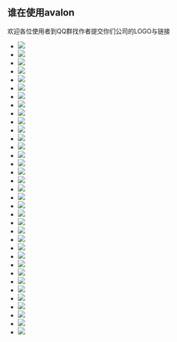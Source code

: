 <h2>谁在使用avalon</h2>

<p>欢迎各位使用者到QQ群找作者提交你们公司的LOGO与链接</p>
<link type="text/css" rel="stylesheet" href="who/who.css" />

<div class="row jumbotron">
                <ul class="logos" ms-controller="logos"><!--ms-for:el in @logos--><li><a  target="_blank" href="http://www.qunar.com/"><img  src="http://avalonjs.coding.me/share/img/logos/qunar.jpg"><!--[if lt IE 8]><span></span><![endif]--></a></li><!--for631075401544--><li><a  target="_blank" href="http://wuxian.baidu.com/"><img  src="http://avalonjs.coding.me/share/img/logos/wuxian.baidu.jpg"><!--[if lt IE 8]><span></span><![endif]--></a></li><!--for631075401544--><li><a  target="_blank" href="javascript:void 0"><img  src="http://avalonjs.coding.me/share/img/logos/market.baidu.jpg"><!--[if lt IE 8]><span></span><![endif]--></a></li><!--for631075401544--><li><a  target="_blank" href="http://tuiguang.baidu.com"><img  src="http://avalonjs.coding.me/share/img/logos/baidutuiguang.jpeg"><!--[if lt IE 8]><span></span><![endif]--></a></li><!--for631075401544--><li><a  target="_blank" href="http://www.bianfeng.com/"><img  src="http://avalonjs.coding.me/share/img/logos/bianfeng.png"><!--[if lt IE 8]><span></span><![endif]--></a></li><!--for631075401544--><li><a  target="_blank" href="http://octmami.com/"><img  src="http://avalonjs.coding.me/share/img/logos/octmami_logo.png"><!--[if lt IE 8]><span></span><![endif]--></a></li><!--for631075401544--><li><a  target="_blank" href="http://www.ccssoft.com.cn/"><img  src="http://avalonjs.coding.me/share/img/logos/ccssoft.jpg"><!--[if lt IE 8]><span></span><![endif]--></a></li><!--for631075401544--><li><a  target="_blank" href="http://www.maimaiys.com/"><img  src="http://avalonjs.coding.me/share/img/logos/maimaiys.png"><!--[if lt IE 8]><span></span><![endif]--></a></li><!--for631075401544--><li><a  target="_blank" href="http://www.quanshi.com/"><img  src="http://avalonjs.coding.me/share/img/logos/quanshi_logo.jpg"><!--[if lt IE 8]><span></span><![endif]--></a></li><!--for631075401544--><li><a  target="_blank" href="http://www.ronglian.com/"><img  src="http://avalonjs.coding.me/share/img/logos/ronglian.png"><!--[if lt IE 8]><span></span><![endif]--></a></li><!--for631075401544--><li><a  target="_blank" href="http://www.cloudary.com.cn/"><img  src="http://avalonjs.coding.me/share/img/logos/sdl_logo.png"><!--[if lt IE 8]><span></span><![endif]--></a></li><!--for631075401544--><li><a  target="_blank" href="http://www.sohu.com/"><img  src="http://avalonjs.coding.me/share/img/logos/sohulogo.png"><!--[if lt IE 8]><span></span><![endif]--></a></li><!--for631075401544--><li><a  target="_blank" href="http://www.ustack.com/"><img  src="http://avalonjs.coding.me/share/img/logos/ustack.png"><!--[if lt IE 8]><span></span><![endif]--></a></li><!--for631075401544--><li><a  target="_blank" href="https://note.wiz.cn/"><img  src="http://avalonjs.coding.me/share/img/logos/wiz.jpg"><!--[if lt IE 8]><span></span><![endif]--></a></li><!--for631075401544--><li><a  target="_blank" href="https://vip.wps.cn/"><img  src="http://avalonjs.coding.me/share/img/logos/wps.jpg"><!--[if lt IE 8]><span></span><![endif]--></a></li><!--for631075401544--><li><a  target="_blank" href="http://www.xiaojukeji.com/website/index.html"><img  src="http://avalonjs.coding.me/share/img/logos/xiaojukeji.png"><!--[if lt IE 8]><span></span><![endif]--></a></li><!--for631075401544--><li><a  target="_blank" href="http://www.isoftstone.com/cn/industries/insurance.aspx?id=insurance"><img  src="http://avalonjs.coding.me/share/img/logos/isoftstone.png"><!--[if lt IE 8]><span></span><![endif]--></a></li><!--for631075401544--><li><a  target="_blank" href="http://www.cevlink.com/"><img  src="http://avalonjs.coding.me/share/img/logos/cevlink.png"><!--[if lt IE 8]><span></span><![endif]--></a></li><!--for631075401544--><li><a  target="_blank" href="http://xizhe.it"><img  src="http://avalonjs.coding.me/share/img/logos/xiezhe.png"><!--[if lt IE 8]><span></span><![endif]--></a></li><!--for631075401544--><li><a  target="_blank" href="http://www.chinaedu.net/"><img  src="http://avalonjs.coding.me/share/img/logos/chinaedu.jpg"><!--[if lt IE 8]><span></span><![endif]--></a></li><!--for631075401544--><li><a  target="_blank" href="http://itangyuan.com"><img  src="http://avalonjs.coding.me/share/img/logos/itangyuan.png"><!--[if lt IE 8]><span></span><![endif]--></a></li><!--for631075401544--><li><a  target="_blank" href="http://www.syntop.com"><img  src="http://avalonjs.coding.me/share/img/logos/syntop_logo.png"><!--[if lt IE 8]><span></span><![endif]--></a></li><!--for631075401544--><li><a  target="_blank" href="http://angelcrunch.com/"><img  src="http://avalonjs.coding.me/share/img/logos/angelcrunch.png"><!--[if lt IE 8]><span></span><![endif]--></a></li><!--for631075401544--><li><a  target="_blank" href="http://www.newwwedu.com/"><img  src="http://avalonjs.coding.me/share/img/logos/newwwedu.png"><!--[if lt IE 8]><span></span><![endif]--></a></li><!--for631075401544--><li><a  target="_blank" href="http://crmdemo.vcb.cn/loginview.aspx?ReturnUrl=/default.aspx"><img  src="http://avalonjs.coding.me/share/img/logos/vcb.jpg"><!--[if lt IE 8]><span></span><![endif]--></a></li><!--for631075401544--><li><a  target="_blank" href="http://www.niaobushi360.com/"><img  src="http://avalonjs.coding.me/share/img/logos/niaobushi.png"><!--[if lt IE 8]><span></span><![endif]--></a></li><!--for631075401544--><li><a  target="_blank" href="http://www.mokylin.com/"><img  src="http://avalonjs.coding.me/share/img/logos/mokylin.png"><!--[if lt IE 8]><span></span><![endif]--></a></li><!--for631075401544--><li><a  target="_blank" href="http://aiispo.cn/"><img  src="http://avalonjs.coding.me/share/img/logos/aiispo.jpg"><!--[if lt IE 8]><span></span><![endif]--></a></li><!--for631075401544--><li><a  target="_blank" href="http://www.wohuizhong.com/"><img  src="http://avalonjs.coding.me/share/img/logos/wohuizhong.png"><!--[if lt IE 8]><span></span><![endif]--></a></li><!--for631075401544--><li><a  target="_blank" href="http://www.cargopm.com/dzg-system-front/#!/home"><img  src="http://avalonjs.coding.me/share/img/logos/kagou.png"><!--[if lt IE 8]><span></span><![endif]--></a></li><!--for631075401544--><li><a  target="_blank" href="http://www.easyzhx.com/"><img  src="http://avalonjs.coding.me/share/img/logos/easyzhx.png"><!--[if lt IE 8]><span></span><![endif]--></a></li><!--for631075401544--><li><a  target="_blank" href="http://www.aoyou.com/"><img  src="http://avalonjs.coding.me/share/img/logos/aoyou.jpg"><!--[if lt IE 8]><span></span><![endif]--></a></li><!--for631075401544--><li><a  target="_blank" href="http://shop.86583.com/Login"><img  src="http://avalonjs.coding.me/share/img/logos/86shop.jpg"><!--[if lt IE 8]><span></span><![endif]--></a></li><!--for631075401544--><li><a  target="_blank" href="https://www.goopal.com.cn/wx/about-us.html"><img  src="http://avalonjs.coding.me/share/img/logos/goopal.png"><!--[if lt IE 8]><span></span><![endif]--></a></li><!--for631075401544--><li><a  target="_blank" href="http://www.qixin.com/"><img  src="http://avalonjs.coding.me/share/img/logos/qixin.png"><!--[if lt IE 8]><span></span><![endif]--></a></li><!--for631075401544--><!--ms-for-end:--></ul>
</div>

